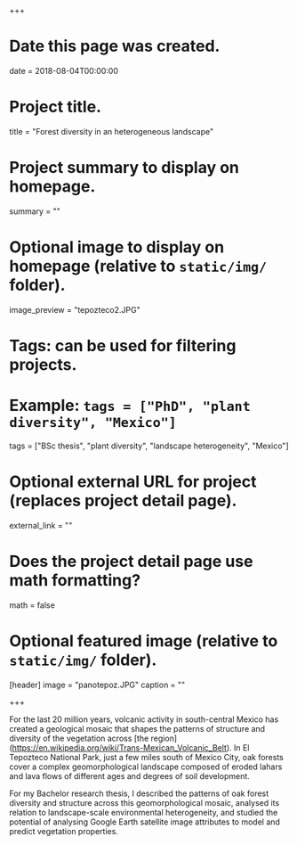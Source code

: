 +++
# Date this page was created.
date = 2018-08-04T00:00:00

# Project title.
title = "Forest diversity in an heterogeneous landscape"

# Project summary to display on homepage.
summary = ""

# Optional image to display on homepage (relative to `static/img/` folder).
image_preview = "tepozteco2.JPG"

# Tags: can be used for filtering projects.
# Example: `tags = ["PhD", "plant diversity", "Mexico"]`
tags = ["BSc thesis", "plant diversity", "landscape heterogeneity", "Mexico"]

# Optional external URL for project (replaces project detail page).
external_link = ""

# Does the project detail page use math formatting?
math = false

# Optional featured image (relative to `static/img/` folder).
[header]
image = "panotepoz.JPG"
caption = ""

+++

For the last 20 million years, volcanic activity in south-central Mexico has created a geological mosaic that shapes the patterns of structure and diversity of the vegetation across [the region] (https://en.wikipedia.org/wiki/Trans-Mexican_Volcanic_Belt). In El Tepozteco National Park, just a few miles south of Mexico City, oak forests cover a complex geomorphological landscape composed of eroded lahars and lava flows of different ages and degrees of soil development. 

For my Bachelor research thesis, I described the patterns of oak forest diversity and structure across this geomorphological mosaic, analysed its relation to landscape-scale environmental heterogeneity, and studied the potential of analysing Google Earth satellite image attributes to model and predict vegetation properties. 
